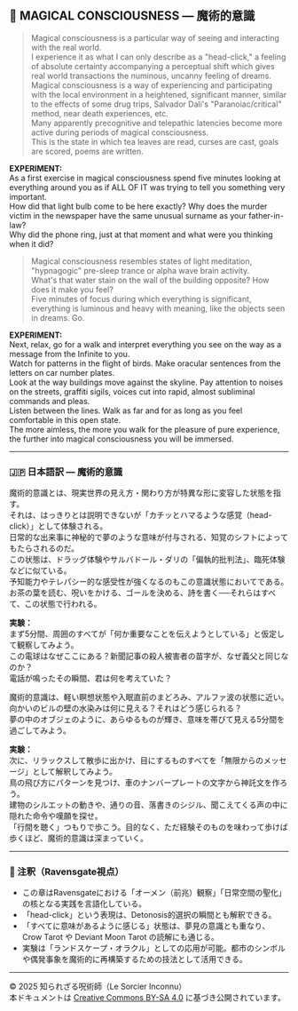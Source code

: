 ## 🧙 MAGICAL CONSCIOUSNESS — 魔術的意識

> Magical consciousness is a particular way of seeing and interacting with the real world.  
> I experience it as what I can only describe as a "head-click," a feeling of absolute certainty accompanying a perceptual shift which gives real world transactions the numinous, uncanny feeling of dreams.  
> Magical consciousness is a way of experiencing and participating with the local environment in a heightened, significant manner, similar to the effects of some drug trips, Salvador Dali's "Paranoiac/critical" method, near death experiences, etc.  
> Many apparently precognitive and telepathic latencies become more active during periods of magical consciousness.  
> This is the state in which tea leaves are read, curses are cast, goals are scored, poems are written.

**EXPERIMENT:**  
As a first exercise in magical consciousness spend five minutes looking at everything around you as if ALL OF IT was trying to tell you something very important.  
How did that light bulb come to be here exactly? Why does the murder victim in the newspaper have the same unusual surname as your father-in-law?  
Why did the phone ring, just at that moment and what were you thinking when it did?

> Magical consciousness resembles states of light meditation, "hypnagogic" pre-sleep trance or alpha wave brain activity.  
> What's that water stain on the wall of the building opposite? How does it make you feel?  
> Five minutes of focus during which everything is significant, everything is luminous and heavy with meaning, like the objects seen in dreams. Go.

**EXPERIMENT:**  
Next, relax, go for a walk and interpret everything you see on the way as a message from the Infinite to you.  
Watch for patterns in the flight of birds. Make oracular sentences from the letters on car number plates.  
Look at the way buildings move against the skyline. Pay attention to noises on the streets, graffiti sigils, voices cut into rapid, almost subliminal commands and pleas.  
Listen between the lines. Walk as far and for as long as you feel comfortable in this open state.  
The more aimless, the more you walk for the pleasure of pure experience, the further into magical consciousness you will be immersed.

---

### 🇯🇵 日本語訳 — 魔術的意識

魔術的意識とは、現実世界の見え方・関わり方が特異な形に変容した状態を指す。  
それは、はっきりとは説明できないが「カチッとハマるような感覚（head-click）」として体験される。  
日常的な出来事に神秘的で夢のような意味が付与される、知覚のシフトによってもたらされるのだ。  
この状態は、ドラッグ体験やサルバドール・ダリの「偏執的批判法」、臨死体験などに似ている。  
予知能力やテレパシー的な感受性が強くなるのもこの意識状態においてである。  
お茶の葉を読む、呪いをかける、ゴールを決める、詩を書く──それらはすべて、この状態で行われる。

**実験：**  
まず5分間、周囲のすべてが「何か重要なことを伝えようとしている」と仮定して観察してみよう。  
この電球はなぜここにある？新聞記事の殺人被害者の苗字が、なぜ義父と同じなのか？  
電話が鳴ったその瞬間、君は何を考えていた？

魔術的意識は、軽い瞑想状態や入眠直前のまどろみ、アルファ波の状態に近い。  
向かいのビルの壁の水染みは何に見える？それはどう感じられる？  
夢の中のオブジェのように、あらゆるものが輝き、意味を帯びて見える5分間を過ごしてみよう。

**実験：**  
次に、リラックスして散歩に出かけ、目にするものすべてを「無限からのメッセージ」として解釈してみよう。  
鳥の飛び方にパターンを見つけ、車のナンバープレートの文字から神託文を作ろう。  
建物のシルエットの動きや、通りの音、落書きのシジル、聞こえてくる声の中に隠れた命令や嘆願を探せ。  
「行間を聴く」つもりで歩こう。目的なく、ただ経験そのものを味わって歩けば歩くほど、魔術的意識は深まっていく。

---

### 🐌 注釈（Ravensgate視点）

- この章はRavensgateにおける「オーメン（前兆）観察」「日常空間の聖化」の核となる実践を言語化している。
- 「head-click」という表現は、Detonosis的選択の瞬間とも解釈できる。
- 「すべてに意味があるように感じる」状態は、夢見の意識とも重なり、Crow Tarot や Deviant Moon Tarot の読解にも通じる。
- 実験は「ランドスケープ・オラクル」としての応用が可能。都市のシンボルや偶発事象を魔術的に再構築するための技法として活用できる。

---

© 2025 知られざる呪術師（Le Sorcier Inconnu）  
本ドキュメントは [Creative Commons BY-SA 4.0](https://creativecommons.org/licenses/by-sa/4.0/deed.ja) に基づき公開されています。
